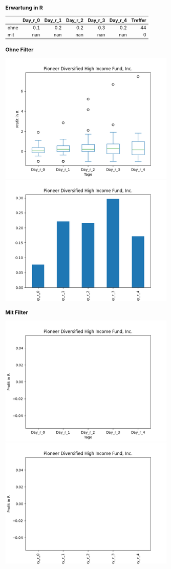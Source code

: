 ### Erwartung in R
|      |   Day_r_0 |   Day_r_1 |   Day_r_2 |   Day_r_3 |   Day_r_4 |   Treffer |
|:-----|----------:|----------:|----------:|----------:|----------:|----------:|
| ohne |       0.1 |       0.2 |       0.2 |       0.3 |       0.2 |        44 |
| mit  |     nan   |     nan   |     nan   |     nan   |     nan   |         0 |

### Ohne Filter
![image info](./data/HNW_box_all.png)
![image info](./data/HNW_median_all.png)

### Mit Filter
![image info](./data/HNW_box_filtered.png)
![image info](./data/HNW_median_filtered.png)